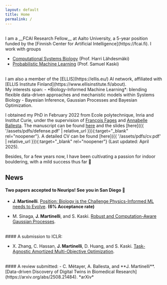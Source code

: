 ```yaml
---
layout: default
title: Home
permalink: /
---
```


<br>
 I am a __FCAI Research Fellow__ at Aalto University, a 5-year position funded by the [Finnish Center for Artificial Intelligence](https://fcai.fi). I work with groups

- [Computational Systems Biology](https://research.cs.aalto.fi/csb/) (Prof. Harri Lähdesmäki)
- [Probabilistic Machine Learning](https://research.cs.aalto.fi/pml/) (Prof. Samuel Kaski)

<br>
I am also a member of the [ELLIS](https://ellis.eu/) AI network, affiliated with [ELLIS Institute Finland](https://www.ellisinstitute.fi/about).

<br>
My interests span:
- *Biology-Informed Machine Learning*: blending flexible data-driven approaches and mechanistic models within Systems Biology
- Bayesian Inference, Gaussian Processes and Bayesian Optimization.

<br>

I obtained my PhD in February 2022 from Ecole polytechnique, Inria and Institut Curie, under the supervision of [François Fages](http://lifeware.inria.fr/wiki/Fages/HomePage) and [Annabelle Ballesta](http://annabelle.ballesta.fr/). The manuscript can be
found [here](https://www.theses.fr/2022IPPAX011) and the slides [here]({{ '/assets/pdfs/defense.pdf' | relative_url }}){:target=\"_blank\" rel=\"noopener\"}. A detailed CV can be found [here]({{ '/assets/pdfs/cv.pdf' | relative_url }}){:target=\"_blank\" rel=\"noopener\"} (Last updated: April 2025).

Besides, for a few years now, I have been cultivating a passion for indoor bouldering, with a mild success thus far 🫠

## News

#### Two papers accepted to Neurips! See you in San Diego 🫨


- **J. Martinelli**. [Position: Biology is the Challenge Physics-Informed ML needs to Evolve](link). **(6% Acceptance rate)**

- M. Sinaga, **J. Martinelli**, and S. Kaski. [Robust and Computation-Aware Gaussian Processes](https://arxiv.org/abs/2505.21133).

<br>
#### A submission to ICLR: 

- X. Zhang, C. Hassan, **J. Martinelli**, D. Huang, and S. Kaski. [Task-Agnostic Amortized Multi-Objective Optimization](https://openreview.net/forum?id=odmeUlWt).

<br>
#### A review submitted:
- C. Métayer, A. Ballesta, and **J. Martinelli**. [Data-driven Discovery of Digital Twins in Biomedical Research](https://arxiv.org/abs/2508.21484). *arXiv*